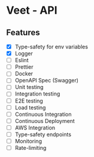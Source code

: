 # Veet - API

## Features

- [x] Type-safety for env variables
- [x] Logger
- [ ] Eslint
- [ ] Prettier
- [ ] Docker
- [ ] OpenAPI Spec (Swagger)
- [ ] Unit testing
- [ ] Integration testing
- [ ] E2E testing
- [ ] Load testing
- [ ] Continuous Integration
- [ ] Continuous Deployment
- [ ] AWS Integration
- [ ] Type-safety endpoints
- [ ] Monitoring
- [ ] Rate-limiting

